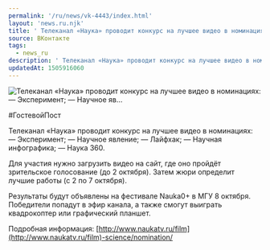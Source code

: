 ```yaml
---
permalink: '/ru/news/vk-4443/index.html'
layout: 'news.ru.njk'
title: ' Телеканал «Наука» проводит конкурс на лучшее видео в номинациях:  — Эксперимент;  — Научное яв…'
source: ВКонтакте
tags:
  - news_ru
description: ' Телеканал «Наука» проводит конкурс на лучшее видео в номинациях:  — Эксперимент;  — Научное яв…'
updatedAt: 1505916060
---
```

![ Телеканал «Наука» проводит конкурс на лучшее видео в номинациях:  — Эксперимент;  — Научное яв…](https://sun9-9.userapi.com/impf/c639720/v639720378/49fdb/wcKAdno0v2w.jpg?size=1280x865&quality=96&sign=6ff94d17c26ff2bf7ad17f86f951311d&c_uniq_tag=BtiZjNrnZRPQsqSBDxl6IIjWgP-N4ew12fvVCLvgDCA&type=album)

#ГостевойПост

Телеканал «Наука» проводит конкурс на лучшее видео в номинациях:
— Эксперимент;
— Научное явление;
— Лайфхак;
— Научная инфографика;
— Наука 360.

Для участия нужно загрузить видео на сайт, где оно пройдёт зрительское голосование (до 2 октября). Затем жюри определит лучшие работы (с 2 по 7 октября).

Результаты будут объявлены на фестивале Nauka0+ в МГУ 8 октября. Победители попадут в эфир канала, а также смогут выиграть квадрокоптер или графический планшет.

Подробная информация: [http://www.naukatv.ru/film](http://www.naukatv.ru/film)-science/nomination/
